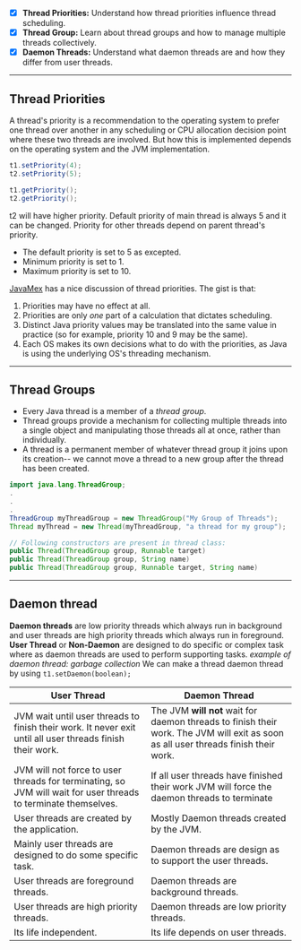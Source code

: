 - [x] **Thread Priorities:** Understand how thread priorities influence thread scheduling.
- [x] **Thread Group:** Learn about thread groups and how to manage multiple threads collectively.
- [x] **Daemon Threads:** Understand what daemon threads are and how they differ from user threads.
---
## Thread Priorities
A thread's priority is a recommendation to the operating system to prefer one thread over another in any scheduling or CPU allocation decision point where these two threads are involved. But how this is implemented depends on the operating system and the JVM implementation.
```java
t1.setPriority(4);
t2.setPriority(5);

t1.getPriority();
t2.getPriority();
```
t2 will have higher priority.
Default priority of main thread is always 5 and it can be changed. Priority for other threads depend on parent thread's priority.
- The default priority is set to 5 as excepted.
- Minimum priority is set to 1.
- Maximum priority is set to 10.

[JavaMex](http://www.javamex.com/tutorials/threads/priority.shtml) has a nice discussion of thread priorities. The gist is that:
1. Priorities may have no effect at all.
2. Priorities are only _one_ part of a calculation that dictates scheduling.
3. Distinct Java priority values may be translated into the same value in practice (so for example, priority 10 and 9 may be the same).
4. Each OS makes its own decisions what to do with the priorities, as Java is using the underlying OS's threading mechanism.
---
## Thread Groups
- Every Java thread is a member of a _thread group_. 
- Thread groups provide a mechanism for collecting multiple threads into a single object and manipulating those threads all at once, rather than individually.
- A thread is a permanent member of whatever thread group it joins upon its creation-- we cannot move a thread to a new group after the thread has been created.
```java
import java.lang.ThreadGroup;
.
.
.
ThreadGroup myThreadGroup = new ThreadGroup("My Group of Threads");
Thread myThread = new Thread(myThreadGroup, "a thread for my group");

// Following constructors are present in thread class:
public Thread(ThreadGroup group, Runnable target)
public Thread(ThreadGroup group, String name)
public Thread(ThreadGroup group, Runnable target, String name)
```
---
## Daemon thread
**Daemon threads** are low priority threads which always run in background and user threads are high priority threads which always run in foreground. 
**User Thread** or **Non-Daemon** are designed to do specific or complex task where as daemon threads are used to perform supporting tasks.
*example of daemon thread: garbage collection* 
We can make a thread daemon thread by using `t1.setDaemon(boolean);`

| User Thread                                                                                                    | Daemon Thread                                                                                                                       |
| -------------------------------------------------------------------------------------------------------------- | ----------------------------------------------------------------------------------------------------------------------------------- |
| JVM wait until user threads to finish their work. It never exit until all user threads finish their work.      | The JVM **will not** wait for daemon threads to finish their work. The JVM will exit as soon as all user threads finish their work. |
| JVM will not force to user threads for terminating, so JVM will wait for user threads to terminate themselves. | If all user threads have finished their work JVM will force the daemon threads to terminate                                         |
| User threads are created by the application.                                                                   | Mostly Daemon threads created by the JVM.                                                                                           |
| Mainly user threads are designed to do some specific task.                                                     | Daemon threads are design as to support the user threads.                                                                           |
| User threads are foreground threads.                                                                           | Daemon threads are background threads.                                                                                              |
| User threads are high priority threads.                                                                        | Daemon threads are low priority threads.                                                                                            |
| Its life independent.                                                                                          | Its life depends on user threads.                                                                                                   |
